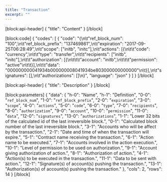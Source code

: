```yaml
---
title: "Transaction"
excerpt: ""
---
```

[block:api-header]
{
  "title": "Content"
}
[/block]

[block:code]
{
  "codes": [
    {
      "code": "{\n\t\"ref_block_num\": \"100\",\n\t\"ref_block_prefix\": \"137469861\",\n\t\"expiration\": \"2017-09-25T06:28:49\",\n\t\"scope\": [\"initb\", \"initc\"],\n\t\"actions\": [{\n\t\t\"code\": \"currency\",\n\t\t\"type\": \"transfer\",\n\t\t\"recipients\": [\"initb\", \"initc\"],\n\t\t\"authorization\": [{\n\t\t\t\"account\": \"initb\",\n\t\t\t\"permission\": \"active\"\n\t\t}],\n\t\t\"data\": \"000000000041934b000000008041934be803000000000000\"\n\t}],\n\t\"signatures\": [],\n\t\"authorizations\": []\n}",
      "language": "json"
    }
  ]
}
[/block]

[block:api-header]
{
  "title": "Description"
}
[/block]

[block:parameters]
{
  "data": {
    "h-0": "Name",
    "h-1": "Definition",
    "0-0": "`ref_block_num`",
    "1-0": "`ref_block_prefix`",
    "2-0": "`expiration`",
    "3-0": "`scope`",
    "4-0": "`actions`",
    "5-0": "`code`",
    "6-0": "`type`",
    "7-0": "`recipients`",
    "8-0": "`authorization`",
    "9-0": "`account`",
    "10-0": "`permission`",
    "11-0": "`data`",
    "12-0": "`signatures`",
    "13-0": "`authorizations`",
    "1-1": "Lower 32 bits of the calculated id of the last irreversible block.",
    "0-1": "Calculated block number of the last irreversible block.",
    "3-1": "Accounts who will be affect by the transaction.",
    "2-1": "Date and time of when the transaction will expire.",
    "5-1": "Contract name receiving the transaction.",
    "6-1": "Action name to be executed.",
    "7-1": "Accounts involved in the action execution.",
    "10-1": "Level of permission to be used on authorization.",
    "9-1": "Account giving authorization of action.",
    "8-1": "Authorization of action.",
    "4-1": "Action(s) to be executed in the transaction.",
    "11-1": "Data to be sent with action.",
    "12-1": "Signature(s) of account(s) pushing the transaction.",
    "13-1": "Authorization(s) of account(s) pushing the transaction."
  },
  "cols": 2,
  "rows": 14
}
[/block]